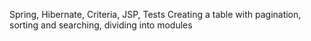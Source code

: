 Spring, Hibernate, Criteria, JSP, Tests
Creating a table with pagination, sorting and searching, dividing into modules
